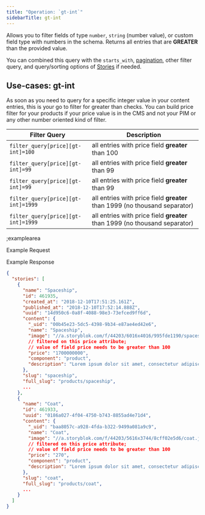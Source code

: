```yaml
---
title: "Operation: `gt-int`"
sidebarTitle: gt-int
---
```


Allows you to filter fields of type `number`, `string` (number value), or custom field type with numbers in the schema. Returns all entries that are **GREATER** than the provided value.

You can combined this query with the `starts_with`, [pagination](#topics/pagination), other filter query, and query/sorting options of [Stories](#core-resources/stories/retrieve-multiple-stories) if needed.
 
## Use-cases: gt-int

As soon as you need to query for a specific integer value in your content entries, this is your go to filter for greater than checks. You can build price filter for your products if your price value is in the CMS and not your PIM or any other number oriented kind of filter. 

| Filter Query | Description |
|--|--|
| `filter_query[price][gt-int]=100` | all entries with price field **greater** than 100 |
| `filter_query[price][gt-int]=99` | all entries with price field **greater** than 99 |
| `filter_query[price][gt-int]=99` | all entries with price field **greater** than 99 |
| `filter_query[price][gt-int]=1999` | all entries with price field **greater** than 1999 (no thousand separator) |
| `filter_query[price][gt-int]=1999` | all entries with price field **greater** than 1999 (no thousand separator) |

;examplearea

Example Request

<RequestExample url="https://api.storyblok.com/v1/cdn/stories/?starts_with=products/&token=ask9soUkv02QqbZgmZdeDAtt&filter_query[price][gt-int]=100"></RequestExample>

Example Response

```json
{
  "stories": [
    {
      "name": "Spaceship",
      "id": 461935,
      "created_at": "2018-12-10T17:51:25.161Z",
      "published_at": "2018-12-10T17:52:14.888Z",
      "uuid": "14d950c6-0a8f-4088-98e3-73efced9ff6d",
      "content": {
        "_uid": "00b45e23-5dc5-4398-9b34-e87ae4ed42e6",
        "name": "Spaceship",
        "image": "//a.storyblok.com/f/44203/6016x4016/995fde1190/spaceship.jpg",
        // filtered on this price attribute;
        // value of field price needs to be greater than 100
        "price": "1700000000",
        "component": "product",
        "description": "Lorem ipsum dolor sit amet, consectetur adipiscing elit. In erat mauris, faucibus quis pharetra sit amet, pretium ac libero. Etiam vehicula eleifend bibendum."
      },
      "slug": "spaceship",
      "full_slug": "products/spaceship",
      ...
    },
    {
      "name": "Coat",
      "id": 461933,
      "uuid": "0186a027-4f04-4750-b743-8855ad4e71d4",
      "content": {
        "_uid": "baa8057c-a928-4fda-b322-9499a081a9c9",
        "name": "Coat",
        "image": "//a.storyblok.com/f/44203/5616x3744/8cff02e5d6/coat.jpg",
        // filtered on this price attribute;
        // value of field price needs to be greater than 100
        "price": "270",
        "component": "product",
        "description": "Lorem ipsum dolor sit amet, consectetur adipiscing elit. In erat mauris, faucibus quis pharetra sit amet, pretium ac libero. Etiam vehicula eleifend bibendum."
      },
      "slug": "coat",
      "full_slug": "products/coat",
      ...
    }
  ]
}
```

